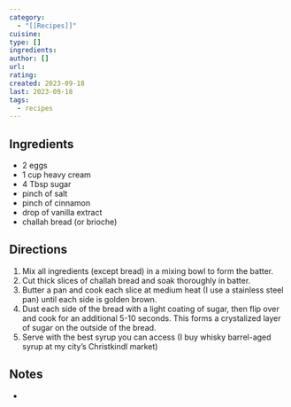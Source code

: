 ```yaml
---
category:
  - "[[Recipes]]"
cuisine: 
type: []
ingredients: 
author: []
url: 
rating: 
created: 2023-09-18
last: 2023-09-18
tags:
  - recipes
---
```

## Ingredients

- 2 eggs
- 1 cup heavy cream
- 4 Tbsp sugar
- pinch of salt
- pinch of cinnamon
- drop of vanilla extract
- challah bread (or brioche)

## Directions

1. Mix all ingredients (except bread) in a mixing bowl to form the batter.
2. Cut thick slices of challah bread and soak thoroughly in batter.
3. Butter a pan and cook each slice at medium heat (I use a stainless steel pan) until each side is golden brown.
4. Dust each side of the bread with a light coating of sugar, then flip over and cook for an additional 5-10 seconds. This forms a crystalized layer of sugar on the outside of the bread.
5. Serve with the best syrup you can access (I buy whisky barrel-aged syrup at my city’s Christkindl market)

## Notes

- 